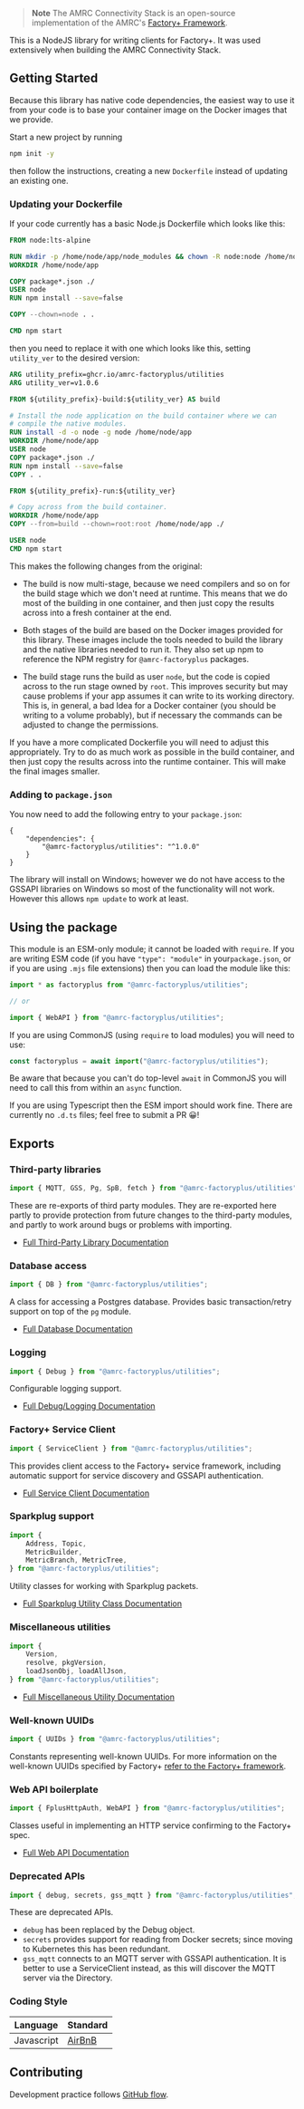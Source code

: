 > **Note**
> The AMRC Connectivity Stack is an open-source implementation of the AMRC's [Factory+ Framework](https://factoryplus.app.amrc.co.uk/).

This is a NodeJS library for writing clients for Factory+. It was used extensively when building the AMRC Connectivity Stack.

## Getting Started

Because this library has native code dependencies, the easiest way to use it from your code is to base your container image on the Docker images that we provide.

Start a new project by running

```bash
npm init -y
```

then follow the instructions, creating a new `Dockerfile` instead of updating an existing one.

### Updating your Dockerfile

If your code currently has a basic Node.js Dockerfile which looks like this:

```dockerfile
FROM node:lts-alpine

RUN mkdir -p /home/node/app/node_modules && chown -R node:node /home/node/app
WORKDIR /home/node/app

COPY package*.json ./
USER node
RUN npm install --save=false

COPY --chown=node . .

CMD npm start
```

then you need to replace it with one which looks like this, setting `utility_ver` to the desired version:

```dockerfile
ARG utility_prefix=ghcr.io/amrc-factoryplus/utilities
ARG utility_ver=v1.0.6

FROM ${utility_prefix}-build:${utility_ver} AS build

# Install the node application on the build container where we can
# compile the native modules.
RUN install -d -o node -g node /home/node/app
WORKDIR /home/node/app
USER node
COPY package*.json ./
RUN npm install --save=false
COPY . .

FROM ${utility_prefix}-run:${utility_ver}

# Copy across from the build container.
WORKDIR /home/node/app
COPY --from=build --chown=root:root /home/node/app ./

USER node
CMD npm start
```

This makes the following changes from the original:

* The build is now multi-stage, because we need compilers and so on for the build stage which we don't need at runtime.
  This means that we do most of the building in one container, and then just copy the results across into a fresh
  container at the end.

* Both stages of the build are based on the Docker images provided for this library. These images include the tools
  needed to build the library and the native libraries needed to run it. They also set up npm to reference the NPM
  registry for `@amrc-factoryplus` packages.

* The build stage runs the build as user `node`, but the code is copied across to the run stage owned by `root`. This
  improves security but may cause problems if your app assumes it can write to its working directory. This is, in
  general, a bad Idea for a Docker container (you should be writing to a volume probably), but if necessary the commands
  can be adjusted to change the permissions.

If you have a more complicated Dockerfile you will need to adjust this appropriately. Try to do as much work as possible
in the build container, and then just copy the results across into the runtime container. This will make the final
images smaller.

### Adding to `package.json`

You now need to add the following entry to your `package.json`:

```
{
    "dependencies": {
        "@amrc-factoryplus/utilities": "^1.0.0"
    }
}
```

The library will install on Windows; however we do not have access to the GSSAPI libraries on Windows so most of the
functionality will not work. However this allows `npm update` to work at least.

## Using the package

This module is an ESM-only module; it cannot be loaded with `require`. If you are writing ESM code (if you
have `"type": "module"` in your`package.json`, or if you are using `.mjs` file extensions) then you can load the module
like this:

```js
import * as factoryplus from "@amrc-factoryplus/utilities";

// or

import { WebAPI } from "@amrc-factoryplus/utilities";
```

If you are using CommonJS (using `require` to load modules) you will need to use:

```js
const factoryplus = await import("@amrc-factoryplus/utilities");
```

Be aware that because you can't do top-level `await` in CommonJS you will need to call this from within an `async` function. 

If you are using Typescript then the ESM import should work fine. There are currently no `.d.ts` files; feel free to submit a PR 😀!

## Exports

### Third-party libraries

```js
import { MQTT, GSS, Pg, SpB, fetch } from "@amrc-factoryplus/utilities";
```

These are re-exports of third party modules. They are re-exported here partly to provide protection from future changes to the third-party modules, and partly to work around bugs or problems with importing.

- [Full Third-Party Library Documentation](./docs/deps.md)

### Database access

```js
import { DB } from "@amrc-factoryplus/utilities";
```

A class for accessing a Postgres database. Provides basic transaction/retry support on top of the `pg` module.

- [Full Database Documentation](./docs/db.md)

### Logging

```js
import { Debug } from "@amrc-factoryplus/utilities";
```

Configurable logging support.

- [Full Debug/Logging Documentation](./docs/debug.md)

### Factory+ Service Client

```js
import { ServiceClient } from "@amrc-factoryplus/utilities";
```

This provides client access to the Factory+ service framework, including automatic support for service discovery and GSSAPI authentication.

- [Full Service Client Documentation](./docs/service-client.md)

### Sparkplug support

```js
import { 
    Address, Topic,
    MetricBuilder,
    MetricBranch, MetricTree,
} from "@amrc-factoryplus/utilities";
```

Utility classes for working with Sparkplug packets.

- [Full Sparkplug Utility Class Documentation](./docs/sparkplug-util.md)

### Miscellaneous utilities

```js
import {
    Version,
    resolve, pkgVersion,
    loadJsonObj, loadAllJson,
} from "@amrc-factoryplus/utilities";
```

- [Full Miscellaneous Utility Documentation](./docs/util.md)

### Well-known UUIDs

```js
import { UUIDs } from "@amrc-factoryplus/utilities";
```

Constants representing well-known UUIDs. For more information on the well-known UUIDs specified by Factory+ [refer to the Factory+ framework](https://factoryplus.app.amrc.co.uk).

### Web API boilerplate

```js
import { FplusHttpAuth, WebAPI } from "@amrc-factoryplus/utilities";
```

Classes useful in implementing an HTTP service confirming to the Factory+ spec.

- [Full Web API Documentation](./docs/webapi.md)

### Deprecated APIs

```js
import { debug, secrets, gss_mqtt } from "@amrc-factoryplus/utilities";
```

These are deprecated APIs.

* `debug` has been replaced by the Debug object.
* `secrets` provides support for reading from Docker secrets; since moving to Kubernetes this has been redundant.
* `gss_mqtt` connects to an MQTT server with GSSAPI authentication. It is better to use a ServiceClient instead, as this will discover the MQTT server via the Directory.

### Coding Style

| Language | Standard |
| -- | -- |
| Javascript | [AirBnB](https://github.com/airbnb/javascript) |

## Contributing

Development practice follows [GitHub flow](https://guides.github.com/introduction/flow/).
